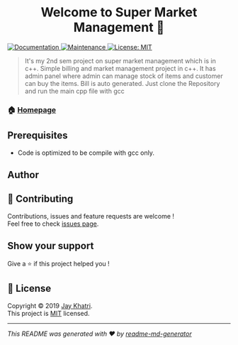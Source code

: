 <h1 align="center">Welcome to Super Market Management 👋</h1>
<p>
  <a href="https://github.com/jayskhatri/Super-Market-Management#readme">
    <img alt="Documentation" src="https://img.shields.io/badge/documentation-yes-brightgreen.svg" target="_blank" />
  </a>
  <a href="https://github.com/kefranabg/readme-md-generator/graphs/commit-activity">
    <img alt="Maintenance" src="https://img.shields.io/badge/Maintained%3F-yes-green.svg" target="_blank" />
  </a>
  <a href="https://github.com/jayskhatri/Super-Market-Management/blob/master/LICENSE">
    <img alt="License: MIT" src="https://img.shields.io/badge/License-MIT-yellow.svg" target="_blank" />
  </a>
</p>

> It&#39;s my 2nd sem project on super market management which is in c++. Simple billing and market management project in c++. It has admin panel where admin can manage stock of items and customer can buy the items. Bill is auto generated. Just clone the Repository and run the main cpp file with gcc

### 🏠 [Homepage](https://github.com/jayskhatri/Super-Market-Management)

## Prerequisites

- Code is optimized to be compile with gcc only.

## Author



## 🤝 Contributing

Contributions, issues and feature requests are welcome !<br />Feel free to check [issues page](https://github.com/jayskhatri/Super-Market-Management/issues).

## Show your support

Give a ⭐️ if this project helped you !

## 📝 License

Copyright © 2019 [Jay Khatri](https://github.com/jayskhatri).<br />
This project is [MIT](https://github.com/jayskhatri/Super-Market-Management/blob/master/LICENSE) licensed.

***
_This README was generated with ❤️ by [readme-md-generator](https://github.com/jayskhatri/readme-md-generator)_
